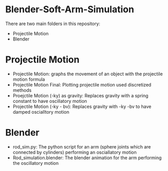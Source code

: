 # Blender-Soft-Arm-Simulation

There are two main folders in this repository:
  - Projectile Motion
  - Blender

# Projectile Motion
  - Projectile Motion: graphs the movement of an object with the projectile motion formula
  - Projectile Motion Final: Plotting projectile motion used discretized methods
  - Proejctile Motion (-ky) as gravity: Replaces gravity with a spring constant to have oscillatory motion
  - Projectile Motion (-ky - bv): Replaces gravity with -ky -bv to have damped oscialltory motion 

# Blender
  - rod_sim.py: The python script for an arm (sphere joints which are connected by cylinders) performing an osciallatory motion
  - Rod_simulation.blender: The blender animation for the arm performing the oscillatory motion
